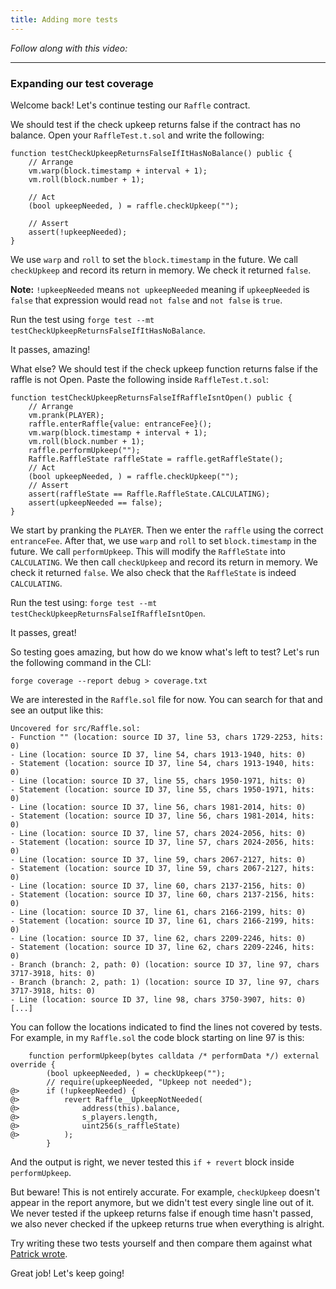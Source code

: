 ```yaml
---
title: Adding more tests
---
```


_Follow along with this video:_

---

### Expanding our test coverage

Welcome back! Let's continue testing our `Raffle` contract.

We should test if the check upkeep returns false if the contract has no balance. Open your `RaffleTest.t.sol` and write the following:

```solidity
function testCheckUpkeepReturnsFalseIfItHasNoBalance() public {
    // Arrange
    vm.warp(block.timestamp + interval + 1);
    vm.roll(block.number + 1);

    // Act
    (bool upkeepNeeded, ) = raffle.checkUpkeep("");

    // Assert
    assert(!upkeepNeeded);
}
```

We use `warp` and `roll` to set the `block.timestamp` in the future. We call `checkUpkeep` and record its return in memory. We check it returned `false`. 

**Note:** `!upkeepNeeded` means `not upkeepNeeded` meaning if `upkeepNeeded` is `false` that expression would read `not false` and `not false` is `true`.

Run the test using `forge test --mt testCheckUpkeepReturnsFalseIfItHasNoBalance`.

It passes, amazing!

What else? We should test if the check upkeep function returns false if the raffle is not Open. Paste the following inside `RaffleTest.t.sol`:

```solidity
function testCheckUpkeepReturnsFalseIfRaffleIsntOpen() public {
    // Arrange
    vm.prank(PLAYER);
    raffle.enterRaffle{value: entranceFee}();
    vm.warp(block.timestamp + interval + 1);
    vm.roll(block.number + 1);
    raffle.performUpkeep("");
    Raffle.RaffleState raffleState = raffle.getRaffleState();
    // Act
    (bool upkeepNeeded, ) = raffle.checkUpkeep("");
    // Assert
    assert(raffleState == Raffle.RaffleState.CALCULATING);
    assert(upkeepNeeded == false);
}
```

We start by pranking the `PLAYER`. Then we enter the `raffle` using the correct `entranceFee`. After that, we use `warp` and `roll` to set `block.timestamp` in the future. We call `performUpkeep`. This will modify the `RaffleState` into `CALCULATING`. We then call `checkUpkeep` and record its return in memory. We check it returned `false`. We also check that the `RaffleState` is indeed `CALCULATING`.

Run the test using: `forge test --mt testCheckUpkeepReturnsFalseIfRaffleIsntOpen`.

It passes, great!

So testing goes amazing, but how do we know what's left to test? Let's run the following command in the CLI:

`forge coverage --report debug > coverage.txt`

We are interested in the `Raffle.sol` file for now. You can search for that and see an output like this:

```
Uncovered for src/Raffle.sol:
- Function "" (location: source ID 37, line 53, chars 1729-2253, hits: 0)
- Line (location: source ID 37, line 54, chars 1913-1940, hits: 0)
- Statement (location: source ID 37, line 54, chars 1913-1940, hits: 0)
- Line (location: source ID 37, line 55, chars 1950-1971, hits: 0)
- Statement (location: source ID 37, line 55, chars 1950-1971, hits: 0)
- Line (location: source ID 37, line 56, chars 1981-2014, hits: 0)
- Statement (location: source ID 37, line 56, chars 1981-2014, hits: 0)
- Line (location: source ID 37, line 57, chars 2024-2056, hits: 0)
- Statement (location: source ID 37, line 57, chars 2024-2056, hits: 0)
- Line (location: source ID 37, line 59, chars 2067-2127, hits: 0)
- Statement (location: source ID 37, line 59, chars 2067-2127, hits: 0)
- Line (location: source ID 37, line 60, chars 2137-2156, hits: 0)
- Statement (location: source ID 37, line 60, chars 2137-2156, hits: 0)
- Line (location: source ID 37, line 61, chars 2166-2199, hits: 0)
- Statement (location: source ID 37, line 61, chars 2166-2199, hits: 0)
- Line (location: source ID 37, line 62, chars 2209-2246, hits: 0)
- Statement (location: source ID 37, line 62, chars 2209-2246, hits: 0)
- Branch (branch: 2, path: 0) (location: source ID 37, line 97, chars 3717-3918, hits: 0)
- Branch (branch: 2, path: 1) (location: source ID 37, line 97, chars 3717-3918, hits: 0)
- Line (location: source ID 37, line 98, chars 3750-3907, hits: 0)
[...]
```

You can follow the locations indicated to find the lines not covered by tests. For example, in my `Raffle.sol` the code block starting on line 97 is this:

```solidity
    function performUpkeep(bytes calldata /* performData */) external override {
        (bool upkeepNeeded, ) = checkUpkeep("");
        // require(upkeepNeeded, "Upkeep not needed");
@>      if (!upkeepNeeded) {
@>          revert Raffle__UpkeepNotNeeded(
@>              address(this).balance,
@>              s_players.length,
@>              uint256(s_raffleState)
@>          );
        }
```

And the output is right, we never tested this `if + revert` block inside `performUpkeep`.

But beware! This is not entirely accurate. For example, `checkUpkeep` doesn't appear in the report anymore, but we didn't test every single line out of it. We never tested if the upkeep returns false if enough time hasn't passed, we also never checked if the upkeep returns true when everything is alright.

Try writing these two tests yourself and then compare them against what [Patrick wrote](https://github.com/Cyfrin/foundry-smart-contract-lottery-f23/blob/d106fe245e0e44239dae2479b63545351ed1236a/test/unit/RaffleTest.t.sol).

Great job! Let's keep going!
